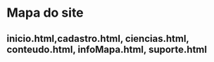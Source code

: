 # Mapa do site
## inicio.html,cadastro.html, ciencias.html, conteudo.html, infoMapa.html, suporte.html